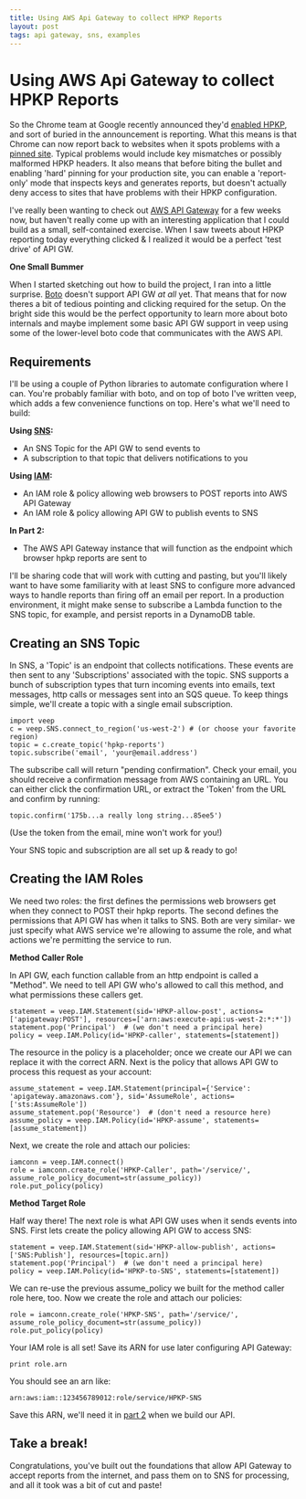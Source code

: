 ```yaml
---
title: Using AWS Api Gateway to collect HPKP Reports
layout: post
tags: api gateway, sns, examples
---
```

Using AWS Api Gateway to collect HPKP Reports
=============================================

So the Chrome team at Google recently announced they'd [enabled HPKP](https://developers.google.com/web/updates/2015/09/HPKP-reporting-with-chrome-46), and sort of buried in the announcement is reporting. What this means is that Chrome can now report back to websites when it spots problems with a [pinned site](https://noncombatant.org/2015/05/01/about-http-public-key-pinning/). Typical problems would include key mismatches or possibly malformed HPKP headers. It also means that before biting the bullet and enabling 'hard' pinning for your production site, you can enable a 'report-only' mode that inspects keys and generates reports, but doesn't actually deny access to sites that have problems with their HPKP configuration.


I've really been wanting to check out [AWS API Gateway](http://aws.amazon.com/documentation/apigateway/) for a few weeks now, but haven't really come up with an interesting application that I could build as a small, self-contained exercise. When I saw tweets about HPKP reporting today everything clicked & I realized it would be a perfect 'test drive' of API GW.


**One Small Bummer**

When I started sketching out how to build the project, I ran into a little surprise. [Boto](http://boto.readthedocs.org/en/latest/) doesn't support API GW *at all* yet. That means that for now theres a bit of tedious pointing and clicking required for the setup. On the bright side this would be the perfect opportunity to learn more about boto internals and maybe implement some basic API GW support in veep using some of the lower-level boto code that communicates with the AWS API.


Requirements
------------
I'll be using a couple of Python libraries to automate configuration where I can. You're probably familiar with boto, and on top of boto I've written veep, which adds a few convenience functions on top. Here's what we'll need to build:

**Using [SNS](http://aws.amazon.com/documentation/sns/):**

 - An SNS Topic for the API GW to send events to
 - A subscription to that topic that delivers notifications to you

**Using [IAM](http://aws.amazon.com/documentation/iam/):**

 - An IAM role & policy allowing web browsers to POST reports into AWS API Gateway
 - An IAM role & policy allowing API GW to publish events to SNS

**In Part 2:**

 - The AWS API Gateway instance that will function as the endpoint which browser hpkp reports are sent to


I'll be sharing code that will work with cutting and pasting, but you'll likely want to have some familiarity
with at least SNS to configure more advanced ways to handle reports than firing off an email per report. In
a production environment, it might make sense to subscribe a Lambda function to the SNS topic, for example,
and persist reports in a DynamoDB table.


Creating an SNS Topic
---------------------
In SNS, a 'Topic' is an endpoint that collects notifications. These events are then sent to any 'Subscriptions' associated with the topic. SNS supports a bunch of subscription types that turn incoming events into emails, text messages, http calls or messages sent into an SQS queue. To keep things simple, we'll create a topic with a single email subscription.

    import veep
    c = veep.SNS.connect_to_region('us-west-2') # (or choose your favorite region)
    topic = c.create_topic('hpkp-reports')
    topic.subscribe('email', 'your@email.address')

The subscribe call will return "pending confirmation". Check your email, you should receive a confirmation message from AWS containing an URL. You can either click the confirmation URL, or extract the 'Token' from the URL and confirm by running:

    topic.confirm('175b...a really long string...85ee5')

(Use the token from the email, mine won't work for you!)

Your SNS topic and subscription are all set up & ready to go!

Creating the IAM Roles
----------------------
We need two roles: the first defines the permissions web browsers get when they connect to POST their hpkp reports. The second defines the permissions that API GW has when it talks to SNS. Both are very similar- we just specify what AWS service we're allowing to assume the role, and what actions we're permitting the service to run.

**Method Caller Role**

In API GW, each function callable from an http endpoint is called a "Method". We need to tell API GW who's allowed to call this method, and what permissions these callers get.

    statement = veep.IAM.Statement(sid='HPKP-allow-post', actions=['apigateway:POST'], resources=['arn:aws:execute-api:us-west-2:*:*'])
    statement.pop('Principal')  # (we don't need a principal here)
    policy = veep.IAM.Policy(id='HPKP-caller', statements=[statement])

The resource in the policy is a placeholder; once we create our API we can replace it with the correct ARN. Next is the policy that allows API GW to process this request as your account:

    assume_statement = veep.IAM.Statement(principal={'Service': 'apigateway.amazonaws.com'}, sid='AssumeRole', actions=['sts:AssumeRole'])
    assume_statement.pop('Resource')  # (don't need a resource here)
    assume_policy = veep.IAM.Policy(id='HPKP-assume', statements=[assume_statement])

Next, we create the role and attach our policies:

    iamconn = veep.IAM.connect()
    role = iamconn.create_role('HPKP-Caller', path='/service/', assume_role_policy_document=str(assume_policy))
    role.put_policy(policy)



**Method Target Role**

Half way there! The next role is what API GW uses when it sends events into SNS. First lets create the policy allowing API GW to access SNS:

    statement = veep.IAM.Statement(sid='HPKP-allow-publish', actions=['SNS:Publish'], resources=[topic.arn])
    statement.pop('Principal')  # (we don't need a principal here)
    policy = veep.IAM.Policy(id='HPKP-to-SNS', statements=[statement])

We can re-use the previous assume_policy we built for the method caller role here, too. Now we create the role and attach our policies:

    role = iamconn.create_role('HPKP-SNS', path='/service/', assume_role_policy_document=str(assume_policy))
    role.put_policy(policy)

Your IAM role is all set! Save its ARN for use later configuring API Gateway:

    print role.arn

You should see an arn like:

    arn:aws:iam::123456789012:role/service/HPKP-SNS

Save this ARN, we'll need it in [part 2](http://veep.snark.net/2015/09/08/hpkp-part2.html) when we build our API.

Take a break!
------------

Congratulations, you've built out the foundations that allow API Gateway to accept reports from the internet, and pass them on to SNS for processing, and all it took was a bit of cut and paste!







